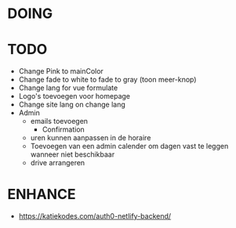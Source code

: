 # DOING

# TODO
- Change Pink to mainColor
- Change fade to white to fade to gray (toon meer-knop)
- Change lang for vue formulate
- Logo's toevoegen voor homepage
- Change site lang on change lang
- Admin
    - emails toevoegen
        - Confirmation
    - uren kunnen aanpassen in de horaire
    - Toevoegen van een admin calender om dagen vast te leggen wanneer niet beschikbaar
    - drive arrangeren

# ENHANCE
- https://katiekodes.com/auth0-netlify-backend/
